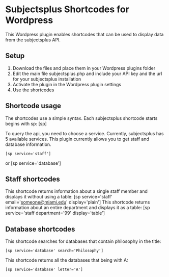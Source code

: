 Subjectsplus Shortcodes for Wordpress
========================================

This Wordpress plugin enables shortcodes that can be used to display data 
from the subjectsplus API. 

Setup
----------------------------------------

1. Download the files and place them in your Wordpress plugins folder
2. Edit the main file subjectsplus.php and include your API key and the url for your subjectsplus installation
3. Activate the plugin in the Wordpress plugin settings
4. Use the shortcodes 


Shortcode usage
-----------------------------------------

The shortcodes use a simple syntax. Each subjectsplus shortcode starts begins with sp:
	[sp]

To query the api, you need to choose a service. Currently, subjectsplus has 5 available services. This plugin currently allows you to get staff and database information. 

	[sp service='staff']

or 
	[sp service='database']

Staff shortcodes
-------------------------------------------
This shortcode returns information about a single staff member and displays it without using a table:
	[sp service='staff' email='someone@miami.edu' display='plain']
This shortcode returns information about an entire department and displays it as a table:
	[sp service='staff department='99' display='table']


Database shortcodes
--------------------------------------------
This shortcode searches for databases that contain philosophy in the title: 

	[sp service='database' search='Philosophy']

This shortcode returns all the databases that being with A:

	[sp service='database' letter='A']

